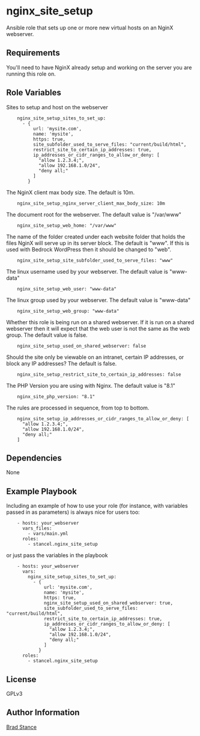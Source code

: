 nginx_site_setup
================

Ansible role that sets up one or more new virtual hosts on an NginX webserver.

Requirements
------------

You'll need to have NginX already setup and working on the server you are running this role on.

Role Variables
--------------

Sites to setup and host on the webserver

```
	nginx_site_setup_sites_to_set_up:
	  - {
		  url: 'mysite.com',
		  name: 'mysite',
		  https: true,
		  site_subfolder_used_to_serve_files: "current/build/html",
		  restrict_site_to_certain_ip_addresses: true,
		  ip_addresses_or_cidr_ranges_to_allow_or_deny: [
            "allow 1.2.3.4;",
            "allow 192.168.1.0/24",
            "deny all;"
          ]   
		}
```

The NginX client max body size. The default is 10m.

```
	nginx_site_setup_nginx_server_client_max_body_size: 10m
```

The document root for the webserver. The default value is "/var/www"

```
	nginx_site_setup_web_home: "/var/www"
```

The name of the folder created under each website folder that holds the files NginX will serve up in its server block. The default is "www". If this is used with Bedrock WordPress then it should be changed to "web".

```
	nginx_site_setup_site_subfolder_used_to_serve_files: "www"
```

The linux username used by your webserver. The default value is "www-data"

```
	nginx_site_setup_web_user: "www-data"
```

The linux group used by your webserver. The default value is "www-data"

```
	nginx_site_setup_web_group: "www-data"
```

Whether this role is being run on a shared webserver. If it is run on a shared webserver then it will expect that the web user is not the same as the web group. The default value is false.

```
	nginx_site_setup_used_on_shared_webserver: false
```

Should the site only be viewable on an intranet, certain IP addresses, or block any IP addresses? The default is false.

```
	nginx_site_setup_restrict_site_to_certain_ip_addresses: false
```

The PHP Version you are using with Nginx. The default value is "8.1"

```
	nginx_site_php_version: "8.1"
```

The rules are processed in sequence, from top to bottom.  

``` 
	nginx_site_setup_ip_addresses_or_cidr_ranges_to_allow_or_deny: [
	  "allow 1.2.3.4;",
	  "allow 192.168.1.0/24",
	  "deny all;"
	]
```  

Dependencies
------------

None

Example Playbook
----------------

Including an example of how to use your role (for instance, with variables passed in as parameters) is always nice for users too:

```
	- hosts: your_webserver
	  vars_files:
	    - vars/main.yml
	  roles:
	    - stancel.nginx_site_setup 
```

or just pass the variables in the playbook

```
	- hosts: your_webserver 
	  vars:
        nginx_site_setup_sites_to_set_up:
          - {
              url: 'mysite.com',
              name: 'mysite',
              https: true,
              nginx_site_setup_used_on_shared_webserver: true,
              site_subfolder_used_to_serve_files: "current/build/html",
			  restrict_site_to_certain_ip_addresses: true,
			  ip_addresses_or_cidr_ranges_to_allow_or_deny: [
				"allow 1.2.3.4;",
				"allow 192.168.1.0/24",
				"deny all;"
			  ]
		    }
	  roles:
	    - stancel.nginx_site_setup
```

License
-------

GPLv3

Author Information
------------------

[Brad Stance](https://github.com/stancel)
